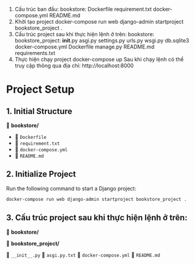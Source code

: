 1. Cấu trúc ban đầu:
bookstore:
    Dockerfile
    requirement.txt
    docker-compose.yml
    README.md
2. Khởi tạo project
    docker-compose run web django-admin startproject bookstore_project .
3. Cấu trúc project sau khi thực hiện lệnh ở trên:
bookstore:
    bookstore_project:
        __init__.py
        asgi.py
        settings.py
        urls.py
        wsgi.py
    db.sqlite3
    docker-compose.yml
    Dockerfile
    manage.py
    README.md
    requirements.txt
4. Thực hiện chạy project
    docker-compose up
    Sau khi chạy lệnh có thể truy cập thông qua địa chỉ: http://localhost:8000

# Project Setup

## 1. Initial Structure

📂 __bookstore/__

- 📄 `Dockerfile`
- 📄 `requirement.txt`
- 📄 `docker-compose.yml`
- 📄 `README.md`

## 2. Initialize Project

Run the following command to start a Django project:

```bash
docker-compose run web django-admin startproject bookstore_project .
```

## 3. Cấu trúc project sau khi thực hiện lệnh ở trên:
📂 __bookstore/__

   📂 __bookstore_project/__

   📄 `__init__.py`
   📄 `asgi.py.txt`
📄 `docker-compose.yml`
📄 `README.md`

